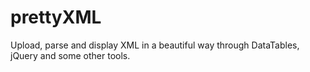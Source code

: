 # prettyXML
Upload, parse and display XML in a beautiful way through DataTables, jQuery and some other tools.
